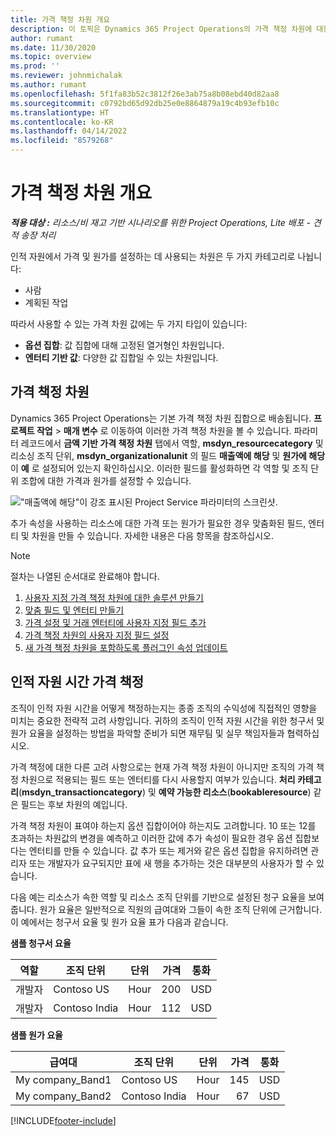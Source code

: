 ```yaml
---
title: 가격 책정 차원 개요
description: 이 토픽은 Dynamics 365 Project Operations의 가격 책정 차원에 대한 정보를 제공합니다.
author: rumant
ms.date: 11/30/2020
ms.topic: overview
ms.prod: ''
ms.reviewer: johnmichalak
ms.author: rumant
ms.openlocfilehash: 5f1fa83b52c3812f26e3ab75a8b08ebd40d82aa8
ms.sourcegitcommit: c0792bd65d92db25e0e8864879a19c4b93efb10c
ms.translationtype: HT
ms.contentlocale: ko-KR
ms.lasthandoff: 04/14/2022
ms.locfileid: "8579268"
---
```

# <a name="pricing-dimensions-overview"></a>가격 책정 차원 개요

_**적용 대상 :** 리소스/비 재고 기반 시나리오를 위한 Project Operations, Lite 배포 - 견적 송장 처리_

인적 자원에서 가격 및 원가를 설정하는 데 사용되는 차원은 두 가지 카테고리로 나뉩니다:

- 사람
- 계획된 작업

따라서 사용할 수 있는 가격 차원 값에는 두 가지 타입이 있습니다:

- **옵션 집합**: 값 집합에 대해 고정된 열거형인 차원입니다.
- **엔터티 기반 값**: 다양한 값 집합일 수 있는 차원입니다.

## <a name="pricing-dimensions"></a>가격 책정 차원

Dynamics 365 Project Operations는 기본 가격 책정 차원 집합으로 배송됩니다. **프로젝트 작업** > **매개 변수** 로 이동하여 이러한 가격 책정 차원을 볼 수 있습니다. 파라미터 레코드에서 **금액 기반 가격 책정 차원** 탭에서 역할, **msdyn_resourcecategory** 및 리소싱 조직 단위, **msdyn_organizationalunit** 의 필드 **매출액에 해당** 및 **원가에 해당** 이 **예** 로 설정되어 있는지 확인하십시오. 이러한 필드를 활성화하면 각 역할 및 조직 단위 조합에 대한 가격과 원가를 설정할 수 있습니다.

!["매출액에 해당"이 강조 표시된 Project Service 파라미터의 스크린샷.](media/PS-OOB-parameters.png)

추가 속성을 사용하는 리소스에 대한 가격 또는 원가가 필요한 경우 맞춤화된 필드, 엔터티 및 차원을 만들 수 있습니다. 자세한 내용은 다음 항목을 참조하십시오. 
  
  > [!NOTE]
  > 절차는 나열된 순서대로 완료해야 합니다.

1. [사용자 지정 가격 책정 차원에 대한 솔루션 만들기](../sales/create-solution-custompd.md)
2. [맞춤 필드 및 엔터티 만들기](create-custom-fields-entities-pricing-dimensions.md)
3. [가격 설정 및 거래 엔터티에 사용자 지정 필드 추가](add-custom-fields-price-setup-transactional-entities.md)
4. [가격 책정 차원의 사용자 지정 필드 설정](set-up-custom-fields-pricing-dimensions.md)
5. [새 가격 책정 차원을 포함하도록 플러그인 속성 업데이트](update-plugin-attributes-pd.md)


## <a name="pricing-human-resource-time"></a>인적 자원 시간 가격 책정
조직이 인적 자원 시간을 어떻게 책정하는지는 종종 조직의 수익성에 직접적인 영향을 미치는 중요한 전략적 고려 사항입니다. 귀하의 조직이 인적 자원 시간을 위한 청구서 및 원가 요율을 설정하는 방법을 파악할 준비가 되면 재무팀 및 실무 책임자들과 협력하십시오.

가격 책정에 대한 다른 고려 사항으로는 현재 가격 책정 차원이 아니지만 조직의 가격 책정 차원으로 적용되는 필드 또는 엔터티를 다시 사용할지 여부가 있습니다. **처리 카테고리**(**msdyn_transactioncategory**) 및 **예약 가능한 리소스**(**bookableresource**) 같은 필드는 후보 차원의 예입니다. 

가격 책정 차원이 표여야 하는지 옵션 집합이어야 하는지도 고려합니다. 10 또는 12를 초과하는 차원값의 변경을 예측하고 이러한 값에 추가 속성이 필요한 경우 옵션 집합보다는 엔터티를 만들 수 있습니다. 값 추가 또는 제거와 같은 옵션 집합을 유지하려면 관리자 또는 개발자가 요구되지만 표에 새 행을 추가하는 것은 대부분의 사용자가 할 수 있습니다.

다음 예는 리소스가 속한 역할 및 리소스 조직 단위를 기반으로 설정된 청구 요율을 보여줍니다. 원가 요율은 일반적으로 직원의 급여대와 그들이 속한 조직 단위에 근거합니다. 이 예에서는 청구서 요율 및 원가 요율 표가 다음과 같습니다.

**샘플 청구서 요율**

| 역할        | 조직 단위    |단위      |가격      |통화  |
| ------------|-------------|----------|----------:|----------|
| 개발자   | Contoso US  |Hour | 200|USD     |
| 개발자   | Contoso India |Hour|   112|USD     |


**샘플 원가 요율**

| 급여대     | 조직 단위    |단위      |가격      |통화  |
| ----------------|-------------|----------|----------:|----------|
| My company_Band1 | Contoso US  |Hour | 145|USD     |
| My company_Band2 | Contoso India |Hour|   67|USD     |


[!INCLUDE[footer-include](../includes/footer-banner.md)]